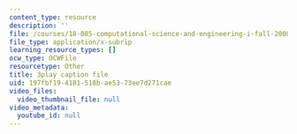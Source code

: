 ```yaml
---
content_type: resource
description: ''
file: /courses/18-085-computational-science-and-engineering-i-fall-2008/197fbf194181518bae5373ee7d271cae_Siqu0aOOQCM.vtt
file_type: application/x-subrip
learning_resource_types: []
ocw_type: OCWFile
resourcetype: Other
title: 3play caption file
uid: 197fbf19-4181-518b-ae53-73ee7d271cae
video_files:
  video_thumbnail_file: null
video_metadata:
  youtube_id: null
---
```

